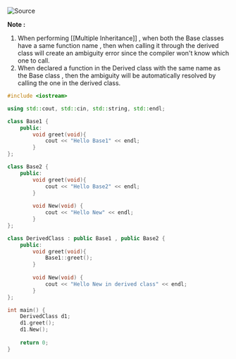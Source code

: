 ![Source](https://youtu.be/ZqfArYoV9Lg?list=PLu0W_9lII9agpFUAlPFe_VNSlXW5uE0YL)

**Note :**
1. When performing [[Multiple Inheritance]] , when both the Base classes have a same function name  , then when calling it through the derived class will create an ambiguity error since the compiler won't know which one to call.
2. When declared a function in the Derived class with the same name as the Base class , then the ambiguity will be automatically resolved by calling the one in the derived class.

```cpp
#include <iostream>

using std::cout, std::cin, std::string, std::endl;

class Base1 {
	public:
		void greet(void){
			cout << "Hello Base1" << endl;
		}
};

class Base2 {
	public:
		void greet(void){
			cout << "Hello Base2" << endl;
		}
		
		void New(void) {
			cout << "Hello New" << endl;
		}
};

class DerivedClass : public Base1 , public Base2 {
	public:
		void greet(void){
			Base1::greet();
		}
		
		void New(void) {
			cout << "Hello New in derived class" << endl;
		}
};

int main() {
	DerivedClass d1;
	d1.greet();
	d1.New();
	
	return 0;
}
```
